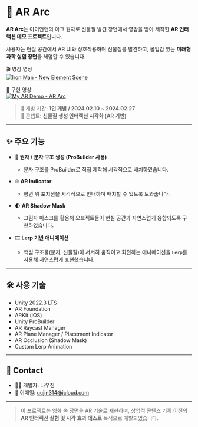 # 🔷 AR Arc

**AR Arc**는 아이언맨의 아크 원자로 신물질 발견 장면에서 영감을 받아 제작한 **AR 인터랙션 데모 프로젝트**입니다.  

사용자는 현실 공간에서 AR UI와 상호작용하며 신물질를 발견하고, 몰입감 있는 **미래형 과학 실험 장면**을 체험할 수 있습니다.


🎬 영감 영상  
[![Iron Man - New Element Scene](https://img.youtube.com/vi/Ddk9ci6geSs/0.jpg)](https://www.youtube.com/watch?v=Ddk9ci6geSs)

📸 구현 영상  
[![My AR Demo - AR Arc](https://img.youtube.com/vi/SLQaO_9lFt0/0.jpg)](https://www.youtube.com/watch?v=SLQaO_9lFt0)
> 📆 개발 기간: **1인 개발 / 2024.02.10 ~ 2024.02.27**  
> 🧪 콘셉트: **신물질 생성 인터랙션 시각화 (AR 기반)**

---

## ✨ 주요 기능

- 🧪 **원자 / 분자 구조 생성 (ProBuilder 사용)**
  - 분자 구조를 ProBuilder로 직접 제작해 시각적으로 배치하였습니다.

- 🌐 **AR Indicator**
  - 평면 위 포지션을 시각적으로 안내하며 배치할 수 있도록 도와줍니다.

- 🌓 **AR Shadow Mask**
  - 그림자 마스크를 활용해 오브젝트들이 현실 공간과 자연스럽게 융합되도록 구현하였습니다.

- 🎞 **Lerp 기반 애니메이션**
  - 핵심 구조물(분자, 신물질)이 서서히 움직이고 회전하는 애니메이션을 `Lerp`를 사용해 자연스럽게 표현했습니다.

---

## 🛠 사용 기술

- Unity 2022.3 LTS  
- AR Foundation 
- ARKit (iOS)  
- Unity ProBuilder  
- AR Raycast Manager  
- AR Plane Manager / Placement Indicator  
- AR Occlusion (Shadow Mask)  
- Custom Lerp Animation  

---


## 📩 Contact

- 👨‍💻 개발자: 나우진  
- 📧 이메일: [uujin314@icloud.com](mailto:uujin314@icloud.com)

---

> 이 프로젝트는 영화 속 장면을 AR 기술로 재현하며, 상업적 콘텐츠 기획 이전의 **AR 인터랙션 실험 및 시각 효과 테스트** 목적으로 개발되었습니다.
